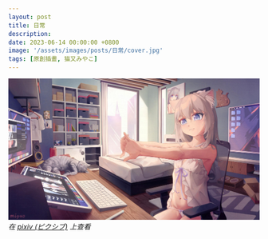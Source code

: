 ```yaml
---
layout: post
title: 日常
description: 
date: 2023-06-14 00:00:00 +0800
image: '/assets/images/posts/日常/cover.jpg'
tags: [原創插畫, 猫又みやこ]
---
```


<div class="gallery-box">
  <div class="gallery">
    <img src="/assets/images/posts/日常/109006777_p0.jpg" loading="lazy">
  </div>
  <em>在 <a href="https://www.pixiv.net/artworks/109006777">pixiv (ピクシブ)</a> 上查看</em>
</div>